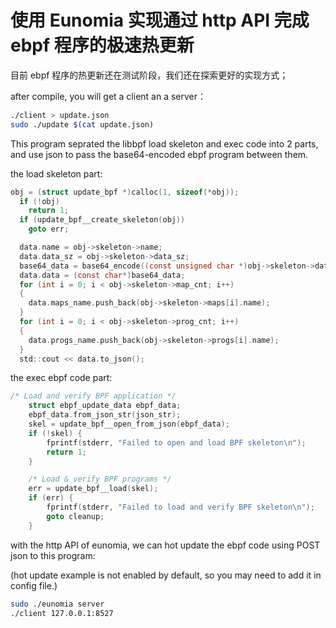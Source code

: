 # 使用 Eunomia 实现通过 http API 完成 ebpf 程序的极速热更新

目前 ebpf 程序的热更新还在测试阶段，我们还在探索更好的实现方式；

after compile, you will get a client an a server：

```sh
./client > update.json
sudo ./update $(cat update.json)
```

This program seprated the libbpf load skeleton and exec code into 2 parts, and use json to pass the base64-encoded ebpf program between them.

the load skeleton part:

```c
obj = (struct update_bpf *)calloc(1, sizeof(*obj));
  if (!obj)
    return 1;
  if (update_bpf__create_skeleton(obj))
    goto err;

  data.name = obj->skeleton->name;
  data.data_sz = obj->skeleton->data_sz;
  base64_data = base64_encode((const unsigned char *)obj->skeleton->data, data.data_sz, &base64_len);
  data.data = (const char*)base64_data;
  for (int i = 0; i < obj->skeleton->map_cnt; i++)
  {
    data.maps_name.push_back(obj->skeleton->maps[i].name);
  }
  for (int i = 0; i < obj->skeleton->prog_cnt; i++)
  {
    data.progs_name.push_back(obj->skeleton->progs[i].name);
  }
  std::cout << data.to_json();
```

the exec ebpf code part:

```c
/* Load and verify BPF application */
	struct ebpf_update_data ebpf_data;
	ebpf_data.from_json_str(json_str);
	skel = update_bpf__open_from_json(ebpf_data);
	if (!skel) {
		fprintf(stderr, "Failed to open and load BPF skeleton\n");
		return 1;
	}

	/* Load & verify BPF programs */
	err = update_bpf__load(skel);
	if (err) {
		fprintf(stderr, "Failed to load and verify BPF skeleton\n");
		goto cleanup;
	}
```

with the http API of eunomia, we can hot update the ebpf code using POST json to this program:

(hot update example is not enabled by default, so you may need to add it in config file.)

```sh
sudo ./eunomia server
./client 127.0.0.1:8527
```

